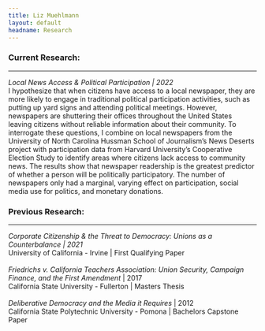```yaml
---
title: Liz Muehlmann
layout: default
headname: Research
---
```

<div class="container">
  <div class="row">
    <div class="col-lg">
      <h3>Current Research:</h3>
      <hr class = "h-line">
        <p><i>Local News Access & Political Participation | 2022</i><br/>
          I hypothesize that when citizens have access to a local newspaper, they are more likely to engage in traditional political participation activities, such as putting up yard signs and attending political meetings. However, newspapers are shuttering their offices throughout the United States leaving citizens without reliable information about their community. To interrogate these questions, I combine on local newspapers from the University of North Carolina Hussman School of Journalism’s News Deserts project with participation data from Harvard University’s Cooperative Election Study to identify areas where citizens lack access to community news. The results show that newspaper readership is the greatest predictor of whether a person will be politically participatory. The number of newspapers only had a marginal, varying effect on participation, social media use for politics, and monetary donations.  
        </p>
      </div>
    </div>

  <div class = "row">
    <div class="content-column-text col-lg">
      <h3>Previous Research:</h3>
      <hr class = "h-line">
        <p>
        <!-- <i>Local News Access & Political Participation | 2022</i>
          <br>University of California - Irvine | Second Qualifying Paper
          <br><br> -->
        <i>Corporate Citizenship & the Threat to Democracy: Unions as a Counterbalance | 2021</i>
          <br>University of California - Irvine | First Qualifying Paper
          <br><br>    
        <i>Friedrichs v. California Teachers Association: Union Security, Campaign Finance, and the First Amendment </i> | 2017
          <br>California State University - Fullerton | Masters Thesis
          <br><br>
          <i>Deliberative Democracy and the Media it Requires </i>| 2012
        <br>California State Polytechnic University - Pomona | Bachelors Capstone Paper
      </p>
    </div>
  </div>
</div>
